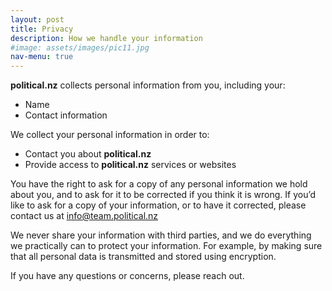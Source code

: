 ```yaml
---
layout: post
title: Privacy
description: How we handle your information
#image: assets/images/pic11.jpg
nav-menu: true
---
```

**political.nz** collects personal information from you, including your:
 - Name 
 - Contact information

We collect your personal information in order to:
 - Contact you about **political.nz**
 -  Provide access to **political.nz** services or websites
 
You have the right to ask for a copy of any personal information we hold about you, and to ask for it to be corrected if you think it is wrong. If you’d like to ask for a copy of your information, or to have it corrected, please contact us at [info@team.political.nz](mailto:info@team.political.nz?Subject=Privacy)

We never share your information with third parties, and we do everything we practically can to protect your information. For example, by making sure that all personal data is transmitted and stored using encryption. 

If you have any questions or concerns, please reach out.
